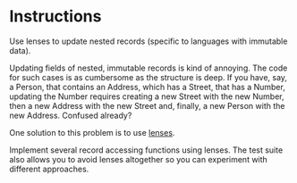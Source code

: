 # Instructions

Use lenses to update nested records (specific to languages with immutable data).

Updating fields of nested, immutable records is kind of annoying.
The code for such cases is as cumbersome as the structure is deep.
If you have, say, a Person, that contains an Address, which has a Street, that has a Number, updating the Number requires creating a new Street with the new Number, then a new Address with the new Street and, finally, a new Person with the new Address.
Confused already?

One solution to this problem is to use [lenses][lenses].

Implement several record accessing functions using lenses.
The test suite also allows you to avoid lenses altogether so you can experiment with different approaches.

[lenses]: https://en.wikibooks.org/wiki/Haskell/Lenses_and_functional_references
